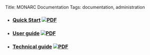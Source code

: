 Title: MONARC Documentation
Tags: documentation, administration

* ### [Quick Start](/quick-start) [![PDF](/images/pdf.png)](/pdfs/quick-start.pdf)

* ### [User guide](/user-guide) [![PDF](/images/pdf.png)](/pdfs/user-guide.pdf)

* ### [Technical guide](/technical-guide) [![PDF](/images/pdf.png)](/pdfs/technical-guide.pdf)
